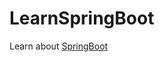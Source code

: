 # LearnSpringBoot
Learn about [SpringBoot](https://github.com/codophilic/LearnSpringBoot/blob/main/SpringBoot%20Concept.md)
